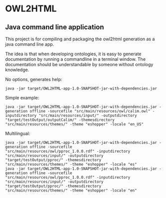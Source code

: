 OWL2HTML 
=======

Java command line application
-----------

This project is for compiling and packaging the owl2html generation as a java command line app.

The idea is that when developing ontologies, it is easy to generate documentation by running a commandline in a terminal window.
The documentation should be understandable by someone without ontology knowledge.

No options, generates help:

    java -jar target/OWL2HTML-app-1.0-SNAPSHOT-jar-with-dependencies.jar

Simple example:

    java -jar target/OWL2HTML-app-1.0-SNAPSHOT-jar-with-dependencies.jar -generation offline -sourcefile "src/main/resources/owl/calim.owl" -inputdirectory "src/main/resources/input/" -outputdirectory "target/testOutput/outputCalim/" -themesdirectory "src/main/resources/themes/" -theme "eshopper" -locale "en_US"

Multilingual:

    java -jar target/OWL2HTML-app-1.0-SNAPSHOT-jar-with-dependencies.jar -generation offline -sourcefile "src/main/resources/owl/pproc_1.0.0.rdf" -inputdirectory "src/main/resources/input/" -outputdirectory "target/testOutput/pproc/" -themesdirectory "src/main/resources/themes/" -theme "eshopper" -locale "es"
    java -jar target/OWL2HTML-app-1.0-SNAPSHOT-jar-with-dependencies.jar -generation offline -sourcefile "src/main/resources/owl/pproc_1.0.0.rdf" -inputdirectory "src/main/resources/input/" -outputdirectory "target/testOutput/pproc/" -themesdirectory "src/main/resources/themes/" -theme "eshopper" -locale "en"
